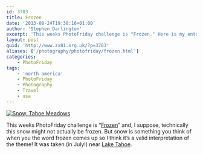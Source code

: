 ```yaml
---
id: 3703
title: Frozen
date: '2013-08-24T19:38:16+01:00'
author: 'Stephen Darlington'
excerpt: 'This weeks PhotoFriday challenge is "Frozen." Here is my entry.'
layout: post
guid: 'http://www.zx81.org.uk/?p=3703'
aliases: ['/photography/photofriday/frozen.html']
categories:
    - PhotoFriday
tags:
    - 'north america'
    - PhotoFriday
    - Photography
    - Travel
    - usa
---
```


[![Snow, Tahoe Meadows](https://i0.wp.com/farm8.staticflickr.com/7005/6736573209_f7af5095d2.jpg?resize=500%2C333)](http://www.flickr.com/photos/stephendarlington/6736573209/ "Snow, Tahoe Meadows by stephendarlington, on Flickr")

This weeks PhotoFriday challenge is “[Frozen](http://www.photofriday.com/challenge.php?id=1321)” and, I suppose, technically this snow might not actually be frozen. But snow is something you think of when you the word frozen comes up so I think it’s a valid interpretation of the theme! It was taken (in July!) near [Lake Tahoe](/travel/lake-tahoe.html "Lake Tahoe").